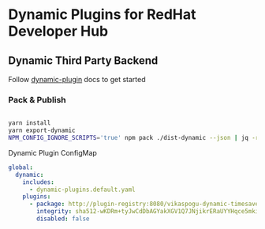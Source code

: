 # Dynamic Plugins for RedHat Developer Hub

## Dynamic Third Party Backend

Follow [dynamic-plugin](sha512-KAmUoBjzf3sbIAKtokevNh0imo49op3eorWGAZrGnIp0Gz0UoeQjg42diuFw5Qu0T8DFduy4jFnPgPbVsa4VZw==) docs to get started

### Pack & Publish

```bash

yarn install
yarn export-dynamic
NPM_CONFIG_IGNORE_SCRIPTS='true' npm pack ./dist-dynamic --json | jq -r '.[0].integrity'
```

Dynamic Plugin ConfigMap

```yaml
global:
  dynamic:
    includes:
      - dynamic-plugins.default.yaml
    plugins:
      - package: http://plugin-registry:8080/vikaspogu-dynamic-timesaver-backend-dynamic-0.0.3.tgz
        integrity: sha512-wKDRm+tyJwCdDbAGYakXGV1Q7JNjikrERaUYYHqce5mki7yP2fAWJ4rFxKXgj/t1oRg0sZDIWeMS3MtvxuR5SA==
        disabled: false
```
